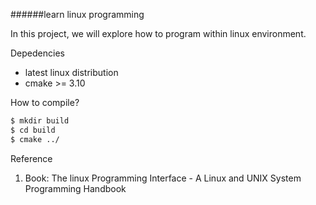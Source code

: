 ######learn linux programming

In this project, we will explore how to program within linux environment.

Depedencies

* latest linux distribution
* cmake >= 3.10

How to compile?
 
```bash
$ mkdir build
$ cd build
$ cmake ../
```

Reference

1. Book: The linux Programming Interface - A Linux and UNIX System Programming Handbook